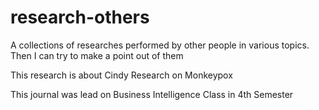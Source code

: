 # research-others

A collections of researches performed by other people in various topics. Then I can try to make a point out of them

This research is about Cindy Research on Monkeypox

This journal was lead on Business Intelligence Class in 4th Semester
